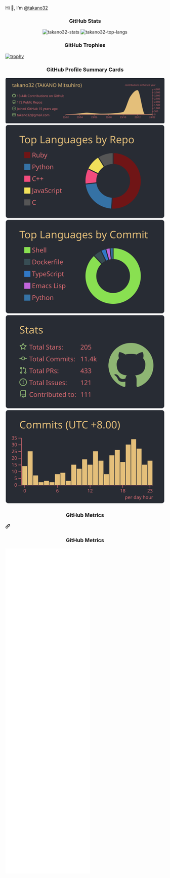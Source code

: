 Hi 👋, I'm [@takano32](https://x.com/takano32)

<h3 align="center">GitHub Stats</h3>

<p align="center">
  <img src="https://github-readme-stats.vercel.app/api?username=takano32&count_private=true&show_icons=true&theme=onedark" alt="takano32-stats" />
  <img src="https://github-readme-stats.vercel.app/api/top-langs?username=takano32&count_private=true&hide=javascript&layout=compact&langs_count=7&theme=onedark" alt="takano32-top-langs" />
</p>


<!--
<p align="center"><img align="center" src="https://github-readme-stats.vercel.app/api/top-langs?username=takano32&count_private=true&hide=javascript&layout=compact&langs_count=7&theme=slateorange&title_color=e3bb18&icon_color=e3bb18&bg_color=151515&border_color=323232" alt="takano32-top-langs" /></p>


  <img src="https://github-readme-streak-stats.herokuapp.com/?user=takano32&theme=dark&ring=e3bb18&fire=e3bb18&currStreakLabel=e3bb18&border=323232" alt="takano32-streak-stats" />

<p align="center"><img align="center" src="https://github-readme-streak-stats.herokuapp.com/?user=takano32&theme=dark&ring=e3bb18&fire=e3bb18&currStreakLabel=e3bb18&border=323232" alt="takano32-streak-stats" /></p>
-->

<h3 align="center">GitHub Trophies</h3>

[![trophy](https://github-profile-trophy.vercel.app/?username=takano32&theme=onedark&column=9&margin-w=2&margin-h=2&no-frame=true)](https://github.com/ryo-ma/github-profile-trophy)

<h3 align="center">GitHub Profile Summary Cards</h3>

<!--
![](http://github-profile-summary-cards.vercel.app/api/cards/profile-details?username=takano32&theme=monokai)
![](http://github-profile-summary-cards.vercel.app/api/cards/repos-per-language?username=takano32&theme=monokai)
![](http://github-profile-summary-cards.vercel.app/api/cards/most-commit-language?username=takano32&theme=monokai)
![](http://github-profile-summary-cards.vercel.app/api/cards/stats?username=takano32&theme=monokai)
![](http://github-profile-summary-cards.vercel.app/api/cards/productive-time?username=takano32&theme=monokai&utcOffset=8)
-->
<p align="center">
  <img src="https://raw.githubusercontent.com/takano32/takano32/master/profile-summary-card-output/onedark/0-profile-details.svg">
  <img src="https://raw.githubusercontent.com/takano32/takano32/master/profile-summary-card-output/onedark/1-repos-per-language.svg"/>
  <img src="https://raw.githubusercontent.com/takano32/takano32/master/profile-summary-card-output/onedark/2-most-commit-language.svg"/>
  <img src="https://raw.githubusercontent.com/takano32/takano32/master/profile-summary-card-output/onedark/3-stats.svg"/>
  <img src="https://raw.githubusercontent.com/takano32/takano32/master/profile-summary-card-output/onedark/4-productive-time.svg"/>
</p>

<div class="markdown-heading" dir="auto"><h3 align="center" tabindex="-1" class="heading-element" dir="auto">GitHub Metrics</h3><a id="user-content-github-metrics" class="anchor-element" aria-label="Permalink: GitHub Metrics" href="#github-metrics"><svg class="octicon octicon-link" viewBox="0 0 16 16" version="1.1" width="16" height="16" aria-hidden="true"><path d="m7.775 3.275 1.25-1.25a3.5 3.5 0 1 1 4.95 4.95l-2.5 2.5a3.5 3.5 0 0 1-4.95 0 .751.751 0 0 1 .018-1.042.751.751 0 0 1 1.042-.018 1.998 1.998 0 0 0 2.83 0l2.5-2.5a2.002 2.002 0 0 0-2.83-2.83l-1.25 1.25a.751.751 0 0 1-1.042-.018.751.751 0 0 1-.018-1.042Zm-4.69 9.64a1.998 1.998 0 0 0 2.83 0l1.25-1.25a.751.751 0 0 1 1.042.018.751.751 0 0 1 .018 1.042l-1.25 1.25a3.5 3.5 0 1 1-4.95-4.95l2.5-2.5a3.5 3.5 0 0 1 4.95 0 .751.751 0 0 1-.018 1.042.751.751 0 0 1-1.042.018 1.998 1.998 0 0 0-2.83 0l-2.5 2.5a1.998 1.998 0 0 0 0 2.83Z"></path></svg></a></div>



<h3 align="center">GitHub Metrics</h3>

![Metrics](/github-metrics.svg)
